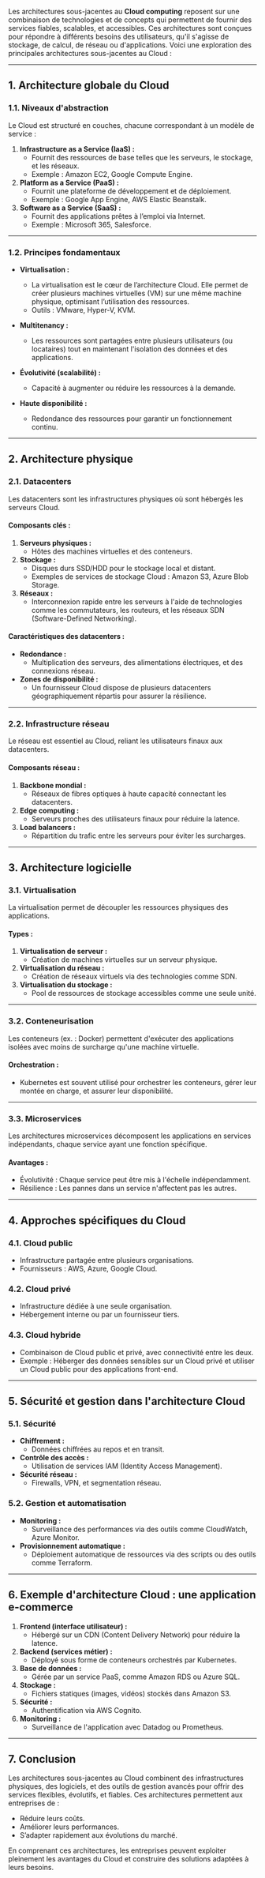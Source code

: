 Les architectures sous-jacentes au **Cloud computing** reposent sur une combinaison de technologies et de concepts qui permettent de fournir des services fiables, scalables, et accessibles. Ces architectures sont conçues pour répondre à différents besoins des utilisateurs, qu'il s'agisse de stockage, de calcul, de réseau ou d'applications. Voici une exploration des principales architectures sous-jacentes au Cloud :

---

## **1. Architecture globale du Cloud**

### **1.1. Niveaux d'abstraction**
Le Cloud est structuré en couches, chacune correspondant à un modèle de service :
1. **Infrastructure as a Service (IaaS) :**
   - Fournit des ressources de base telles que les serveurs, le stockage, et les réseaux.
   - Exemple : Amazon EC2, Google Compute Engine.
2. **Platform as a Service (PaaS) :**
   - Fournit une plateforme de développement et de déploiement.
   - Exemple : Google App Engine, AWS Elastic Beanstalk.
3. **Software as a Service (SaaS) :**
   - Fournit des applications prêtes à l’emploi via Internet.
   - Exemple : Microsoft 365, Salesforce.

---

### **1.2. Principes fondamentaux**
- **Virtualisation :**
  - La virtualisation est le cœur de l’architecture Cloud. Elle permet de créer plusieurs machines virtuelles (VM) sur une même machine physique, optimisant l’utilisation des ressources.
  - Outils : VMware, Hyper-V, KVM.

- **Multitenancy :**
  - Les ressources sont partagées entre plusieurs utilisateurs (ou locataires) tout en maintenant l'isolation des données et des applications.

- **Évolutivité (scalabilité) :**
  - Capacité à augmenter ou réduire les ressources à la demande.

- **Haute disponibilité :**
  - Redondance des ressources pour garantir un fonctionnement continu.

---

## **2. Architecture physique**
### **2.1. Datacenters**
Les datacenters sont les infrastructures physiques où sont hébergés les serveurs Cloud.

#### **Composants clés :**
1. **Serveurs physiques :**
   - Hôtes des machines virtuelles et des conteneurs.
2. **Stockage :**
   - Disques durs SSD/HDD pour le stockage local et distant.
   - Exemples de services de stockage Cloud : Amazon S3, Azure Blob Storage.
3. **Réseaux :**
   - Interconnexion rapide entre les serveurs à l'aide de technologies comme les commutateurs, les routeurs, et les réseaux SDN (Software-Defined Networking).

#### **Caractéristiques des datacenters :**
- **Redondance :**
  - Multiplication des serveurs, des alimentations électriques, et des connexions réseau.
- **Zones de disponibilité :**
  - Un fournisseur Cloud dispose de plusieurs datacenters géographiquement répartis pour assurer la résilience.

---

### **2.2. Infrastructure réseau**
Le réseau est essentiel au Cloud, reliant les utilisateurs finaux aux datacenters.

#### **Composants réseau :**
1. **Backbone mondial :**
   - Réseaux de fibres optiques à haute capacité connectant les datacenters.
2. **Edge computing :**
   - Serveurs proches des utilisateurs finaux pour réduire la latence.
3. **Load balancers :**
   - Répartition du trafic entre les serveurs pour éviter les surcharges.

---

## **3. Architecture logicielle**
### **3.1. Virtualisation**
La virtualisation permet de découpler les ressources physiques des applications.

#### **Types :**
1. **Virtualisation de serveur :**
   - Création de machines virtuelles sur un serveur physique.
2. **Virtualisation du réseau :**
   - Création de réseaux virtuels via des technologies comme SDN.
3. **Virtualisation du stockage :**
   - Pool de ressources de stockage accessibles comme une seule unité.

---

### **3.2. Conteneurisation**
Les conteneurs (ex. : Docker) permettent d'exécuter des applications isolées avec moins de surcharge qu'une machine virtuelle.

#### **Orchestration :**
- Kubernetes est souvent utilisé pour orchestrer les conteneurs, gérer leur montée en charge, et assurer leur disponibilité.

---

### **3.3. Microservices**
Les architectures microservices décomposent les applications en services indépendants, chaque service ayant une fonction spécifique.

#### **Avantages :**
- Évolutivité : Chaque service peut être mis à l'échelle indépendamment.
- Résilience : Les pannes dans un service n'affectent pas les autres.

---

## **4. Approches spécifiques du Cloud**

### **4.1. Cloud public**
- Infrastructure partagée entre plusieurs organisations.
- Fournisseurs : AWS, Azure, Google Cloud.

### **4.2. Cloud privé**
- Infrastructure dédiée à une seule organisation.
- Hébergement interne ou par un fournisseur tiers.

### **4.3. Cloud hybride**
- Combinaison de Cloud public et privé, avec connectivité entre les deux.
- Exemple : Héberger des données sensibles sur un Cloud privé et utiliser un Cloud public pour des applications front-end.

---

## **5. Sécurité et gestion dans l'architecture Cloud**
### **5.1. Sécurité**
- **Chiffrement :**
  - Données chiffrées au repos et en transit.
- **Contrôle des accès :**
  - Utilisation de services IAM (Identity Access Management).
- **Sécurité réseau :**
  - Firewalls, VPN, et segmentation réseau.

### **5.2. Gestion et automatisation**
- **Monitoring :**
  - Surveillance des performances via des outils comme CloudWatch, Azure Monitor.
- **Provisionnement automatique :**
  - Déploiement automatique de ressources via des scripts ou des outils comme Terraform.

---

## **6. Exemple d'architecture Cloud : une application e-commerce**
1. **Frontend (interface utilisateur) :**
   - Hébergé sur un CDN (Content Delivery Network) pour réduire la latence.
2. **Backend (services métier) :**
   - Déployé sous forme de conteneurs orchestrés par Kubernetes.
3. **Base de données :**
   - Gérée par un service PaaS, comme Amazon RDS ou Azure SQL.
4. **Stockage :**
   - Fichiers statiques (images, vidéos) stockés dans Amazon S3.
5. **Sécurité :**
   - Authentification via AWS Cognito.
6. **Monitoring :**
   - Surveillance de l'application avec Datadog ou Prometheus.

---

## **7. Conclusion**
Les architectures sous-jacentes au Cloud combinent des infrastructures physiques, des logiciels, et des outils de gestion avancés pour offrir des services flexibles, évolutifs, et fiables. Ces architectures permettent aux entreprises de :
- Réduire leurs coûts.
- Améliorer leurs performances.
- S’adapter rapidement aux évolutions du marché. 

En comprenant ces architectures, les entreprises peuvent exploiter pleinement les avantages du Cloud et construire des solutions adaptées à leurs besoins.